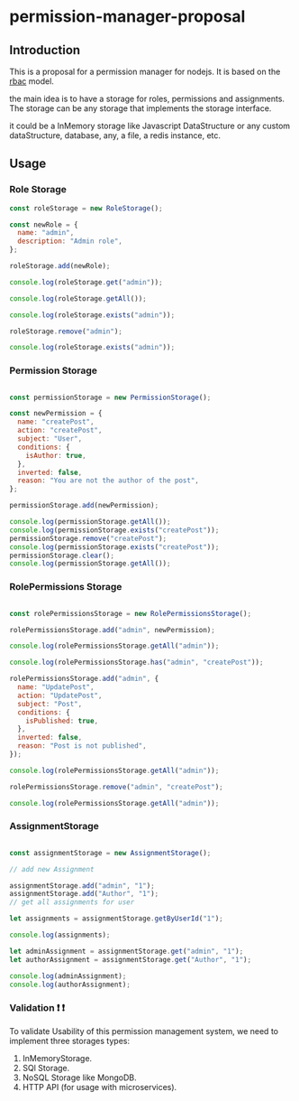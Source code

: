 # permission-manager-proposal

## Introduction

This is a proposal for a permission manager for nodejs. It is based on the [rbac](https://en.wikipedia.org/wiki/Role-based_access_control) model.

the main idea is to have a storage for roles, permissions and assignments. The storage can be any storage that implements the storage interface.

it could be a InMemory storage like Javascript DataStructure or any custom dataStructure, database, any, a file, a redis instance, etc.

## Usage

### Role Storage

```js
const roleStorage = new RoleStorage();

const newRole = {
  name: "admin",
  description: "Admin role",
};

roleStorage.add(newRole);

console.log(roleStorage.get("admin"));

console.log(roleStorage.getAll());

console.log(roleStorage.exists("admin"));

roleStorage.remove("admin");

console.log(roleStorage.exists("admin"));

```

### Permission Storage

```js

const permissionStorage = new PermissionStorage();

const newPermission = {
  name: "createPost",
  action: "createPost",
  subject: "User",
  conditions: {
    isAuthor: true,
  },
  inverted: false,
  reason: "You are not the author of the post",
};

permissionStorage.add(newPermission);

console.log(permissionStorage.getAll());
console.log(permissionStorage.exists("createPost"));
permissionStorage.remove("createPost");
console.log(permissionStorage.exists("createPost"));
permissionStorage.clear();
console.log(permissionStorage.getAll());

```

### RolePermissions Storage

```js

const rolePermissionsStorage = new RolePermissionsStorage();

rolePermissionsStorage.add("admin", newPermission);

console.log(rolePermissionsStorage.getAll("admin"));

console.log(rolePermissionsStorage.has("admin", "createPost"));

rolePermissionsStorage.add("admin", {
  name: "UpdatePost",
  action: "UpdatePost",
  subject: "Post",
  conditions: {
    isPublished: true,
  },
  inverted: false,
  reason: "Post is not published",
});

console.log(rolePermissionsStorage.getAll("admin"));

rolePermissionsStorage.remove("admin", "createPost");

console.log(rolePermissionsStorage.getAll("admin"));
```

### AssignmentStorage


```js

const assignmentStorage = new AssignmentStorage();

// add new Assignment

assignmentStorage.add("admin", "1");
assignmentStorage.add("Author", "1");
// get all assignments for user

let assignments = assignmentStorage.getByUserId("1");

console.log(assignments);

let adminAssignment = assignmentStorage.get("admin", "1");
let authorAssignment = assignmentStorage.get("Author", "1");

console.log(adminAssignment);
console.log(authorAssignment);
```

### Validation ❗ ❗

To validate Usability of this permission management system, we need to implement three storages types:

1. InMemoryStorage.
2. SQl Storage.
3. NoSQL Storage like MongoDB.
4. HTTP API (for usage with microservices).